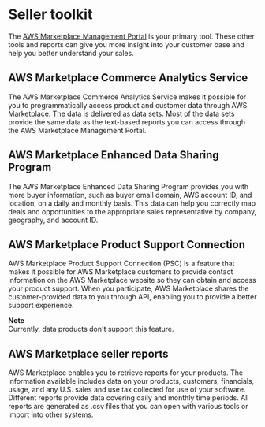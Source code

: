 # Seller toolkit<a name="additional-seller-tools"></a>

 The [AWS Marketplace Management Portal](https://aws.amazon.com/marketplace/management/) is your primary tool\. These other tools and reports can give you more insight into your customer base and help you better understand your sales\. 

## AWS Marketplace Commerce Analytics Service<a name="commerce-analytics-intro"></a>

 The AWS Marketplace Commerce Analytics Service makes it possible for you to programmatically access product and customer data through AWS Marketplace\. The data is delivered as data sets\. Most of the data sets provide the same data as the text\-based reports you can access through the AWS Marketplace Management Portal\. 

## AWS Marketplace Enhanced Data Sharing Program<a name="enhanced-data-sharing-intro"></a>

 The AWS Marketplace Enhanced Data Sharing Program provides you with more buyer information, such as buyer email domain, AWS account ID, and location, on a daily and monthly basis\. This data can help you correctly map deals and opportunities to the appropriate sales representative by company, geography, and account ID\. 

## AWS Marketplace Product Support Connection<a name="product-support-connection-intro"></a>

 AWS Marketplace Product Support Connection \(PSC\) is a feature that makes it possible for AWS Marketplace customers to provide contact information on the AWS Marketplace website so they can obtain and access your product support\. When you participate, AWS Marketplace shares the customer\-provided data to you through API, enabling you to provide a better support experience\. 

**Note**  
Currently, data products don't support this feature\.

## AWS Marketplace seller reports<a name="seller-reports-intro"></a>

AWS Marketplace enables you to retrieve reports for your products\. The information available includes data on your products, customers, financials, usage, and any U\.S\. sales and use tax collected for use of your software\. Different reports provide data covering daily and monthly time periods\. All reports are generated as \.csv files that you can open with various tools or import into other systems\. 